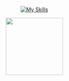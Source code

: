
<div align="center" style="display: inline_block"><br>

[![My Skills](https://skillicons.dev/icons?i=py,django,fastapi,ts,react,tailwind,go,docker,kubernetes,postgresql,mongodb,git)](https://skillicons.dev)
<div align="center">
  <a href="https://github.com/tjthiagocosta">
  <img height="155em" src="https://github-readme-stats.vercel.app/api/top-langs/?username=tjthiagocosta&layout=compact&langs_count=8&theme=dark&count_private=true"/>
</div>

